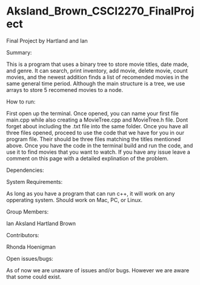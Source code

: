# Aksland_Brown_CSCI2270_FinalProject
Final Project by Hartland and Ian

Summary:

This is a program that uses a binary tree to store movie titles, date made, and genre. It can search, print inventory, add movie, delete movie, count movies, and the newest addition finds a list of recomended movies in the same general time period. Although the main structure is a tree, we use arrays to store 5 recomened movies to a node. 


How to run:

First open up the terminal. Once opened, you can name your first file main.cpp while also creating a MovieTree.cpp and MovieTree.h file. Dont forget about including the .txt file into the same folder. Once you have all three files opened, proceed to use the code that we have for you in our program file. Their should be three files matching the titles mentioned above. Once you have the code in the terminal build and run the code, and use it to find movies that you want to watch. If you have any issue leave a comment on this page with a detailed explination of the problem.

Dependencies:


System	Requirements:

As long as you have a program that can run c++, it will work on any opperating system. Should work on Mac, PC, or Linux.

Group	Members:

Ian Aksland
Hartland Brown

Contributors:

Rhonda Hoenigman

Open	issues/bugs:

As of now we are unaware of issues and/or bugs. However we are aware that some could exist.
